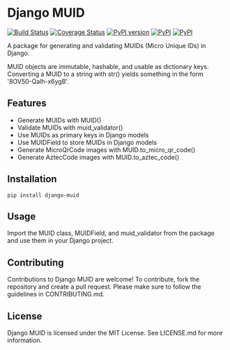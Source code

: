 # Django MUID
    
[![Build Status](https://travis-ci.org/bradleyayers/django-muid.svg?branch=master)](https://travis-ci.org/bradleyayers/django-muid)
[![Coverage Status](https://coveralls.io/repos/github/bradleyayers/django-muid/badge.svg?branch=master)](https://coveralls.io/github/bradleyayers/django-muid?branch=master)
[![PyPI version](https://badge.fury.io/py/django-muid.svg)](https://badge.fury.io/py/django-muid)
[![PyPI](https://img.shields.io/pypi/pyversions/django-muid.svg)](https://pypi.python.org/pypi/django-muid)
[![PyPI](https://img.shields.io/pypi/l/django-muid.svg)](https://pypi.python.org/pypi/django-muid)

A package for generating and validating MUIDs (Micro Unique IDs) in Django.

MUID objects are immutable, hashable, and usable as dictionary keys. Converting a MUID to a string with str() yields something in the form '8OV50-Qalh-x6ygB'.

## Features

- Generate MUIDs with MUID()
- Validate MUIDs with muid_validator()
- Use MUIDs as primary keys in Django models
- Use MUIDField to store MUIDs in Django models
- Generate MicroQrCode images with MUID.to_micro_qr_code()
- Generate AztecCode images with MUID.to_aztec_code()

## Installation

`pip install django-muid`

## Usage

Import the MUID class, MUIDField, and muid_validator from the package and use them in your Django project.

## Contributing

Contributions to Django MUID are welcome! To contribute, fork the repository and create a pull request. Please make sure to follow the guidelines in CONTRIBUTING.md.

## License

Django MUID is licensed under the MIT License. See LICENSE.md for more information.